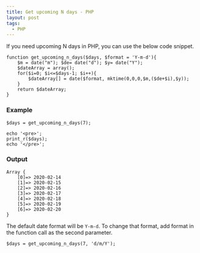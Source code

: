 ```yaml
---
title: Get upcoming N days - PHP
layout: post
tags:
  - PHP
---
```


If you need upcoming N days in PHP, you can use the below code snippet.

	function get_upcoming_n_days($days, $format = 'Y-m-d'){
		$m = date("m"); $de= date("d"); $y= date("Y");
		$dateArray = array();
		for($i=0; $i<=$days-1; $i++){
			$dateArray[] = date($format, mktime(0,0,0,$m,($de+$i),$y)); 
		}
		return $dateArray;
	}

### Example

	$days = get_upcoming_n_days(7);
	
	echo '<pre>';
	print_r($days);
	echo '</pre>';

### Output

	Array {
		[0]=> 2020-02-14
		[1]=> 2020-02-15
		[2]=> 2020-02-16
		[3]=> 2020-02-17
		[4]=> 2020-02-18
		[5]=> 2020-02-19
		[6]=> 2020-02-20
	}

The default date format will be `Y-m-d`. To change that format, add format in the function call as the second parameter.
 
	$days = get_upcoming_n_days(7, 'd/m/Y');
